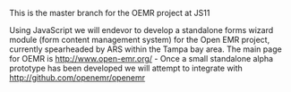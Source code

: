 This is the master branch for the OEMR project at JS11

Using JavaScript we will endevor to develop a standalone forms wizard module (form content management system) for the Open EMR project, currently spearheaded by ARS within the Tampa bay area. The main page for OEMR is http://www.open-emr.org/ - Once a small standalone alpha prototype has been developed we will attempt to integrate with
http://github.com/openemr/openemr
